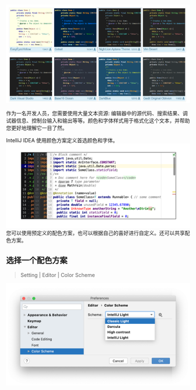 ![image.png](/images/color-font-config-idea/626b95307ffca29b6b98fcea459358ec.png)

作为一名开发人员，您需要使用大量文本资源: 编辑器中的源代码、搜索结果、调试器信息、控制台输入和输出等等。颜色和字体样式用于格式化这个文本，并帮助您更好地理解它一目了然。

IntelliJ IDEA 使用颜色方案定义首选颜色和字体。<br />![ColorSchemeExample_Java.png](/images/color-font-config-idea/830363f1f5b6e6ca8344a9aa15c4680e.png)<br />您可以使用预定义的配色方案，也可以根据自己的喜好进行自定义。还可以共享配色方案。

## 选择一个配色方案

> Setting | Editor | Color Scheme

![](/images/color-font-config-idea/e22d2b037c5ecc18208451a8731514fc.png)
